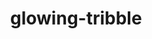 # glowing-tribble
<!DOCTYPE html>
<html lang="en">
<head>
    <meta charset="UTF-8">
    <meta name="viewport" content="width=device-width,height=device-height">
    <title>基础折线图</title>
    <style>::-webkit-scrollbar{display:none;}html,body{overflow:hidden;height:100%;margin:0;}</style>
</head>
<body>
<div id="mountNode"></div>
<script>/*Fixing iframe window.innerHeight 0 issue in Safari*/document.body.clientHeight;</script>
<script src="https://gw.alipayobjects.com/os/antv/pkg/_antv.g2-3.5.1/dist/g2.min.js"></script>
<script src="https://gw.alipayobjects.com/os/antv/pkg/_antv.data-set-0.10.1/dist/data-set.min.js"></script>
<script>
  var data = [{
    year: '1991',
    value: 3
  }, {
    year: '1992',
    value: 4
  }, {
    year: '1993',
    value: 3.5
  }, {
    year: '1994',
    value: 5
  }, {
    year: '1995',
    value: 4.9
  }, {
    year: '1996',
    value: 6
  }, {
    year: '1997',
    value: 7
  }, {
    year: '1998',
    value: 9
  }, {
    year: '1999',
    value: 13
  }];
  var chart = new G2.Chart({
    container: 'mountNode',
    forceFit: true,
    height: window.innerHeight
  });
  chart.source(data);
  chart.scale('value', {
    min: 0
  });
  chart.scale('year', {
    range: [0, 1]
  });
  chart.tooltip({
    crosshairs: {
      type: 'line'
    }
  });
  chart.line().position('year*value');
  chart.point().position('year*value').size(4).shape('circle').style({
    stroke: '#fff',
    lineWidth: 1
  });
  chart.render();
</script>
</body>
</html>
